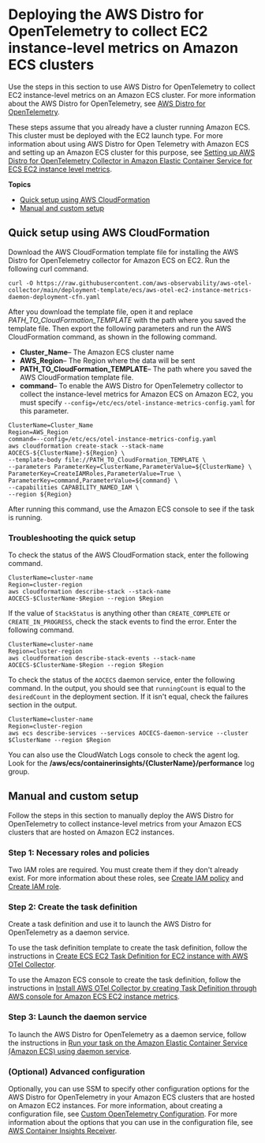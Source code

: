 # Deploying the AWS Distro for OpenTelemetry to collect EC2 instance\-level metrics on Amazon ECS clusters<a name="deploy-container-insights-ECS-OTEL"></a>

Use the steps in this section to use AWS Distro for OpenTelemetry to collect EC2 instance\-level metrics on an Amazon ECS cluster\. For more information about the AWS Distro for OpenTelemetry, see [AWS Distro for OpenTelemetry](https://aws.amazon.com/otel/)\.

These steps assume that you already have a cluster running Amazon ECS\. This cluster must be deployed with the EC2 launch type\. For more information about using AWS Distro for Open Telemetry with Amazon ECS and setting up an Amazon ECS cluster for this purpose, see [Setting up AWS Distro for OpenTelemetry Collector in Amazon Elastic Container Service for ECS EC2 instance level metrics](https://aws-otel.github.io/docs/setup/ecs#3-setup-the-aws-otel-collector-for-ecs-ec2-instance-metrics)\. 

**Topics**
+ [Quick setup using AWS CloudFormation](#container-insights-ECS-OTEL-quicksetup)
+ [Manual and custom setup](#container-insights-ECS-OTEL-custom)

## Quick setup using AWS CloudFormation<a name="container-insights-ECS-OTEL-quicksetup"></a>

Download the AWS CloudFormation template file for installing the AWS Distro for OpenTelemetry collector for Amazon ECS on EC2\. Run the following curl command\.

```
curl -O https://raw.githubusercontent.com/aws-observability/aws-otel-collector/main/deployment-template/ecs/aws-otel-ec2-instance-metrics-daemon-deployment-cfn.yaml
```

After you download the template file, open it and replace *PATH\_TO\_CloudFormation\_TEMPLATE* with the path where you saved the template file\. Then export the following parameters and run the AWS CloudFormation command, as shown in the following command\.
+ **Cluster\_Name**– The Amazon ECS cluster name
+ **AWS\_Region**– The Region where the data will be sent
+ **PATH\_TO\_CloudFormation\_TEMPLATE**– The path where you saved the AWS CloudFormation template file\.
+ **command**– To enable the AWS Distro for OpenTelemetry collector to collect the instance\-level metrics for Amazon ECS on Amazon EC2, you must specify `--config=/etc/ecs/otel-instance-metrics-config.yaml` for this parameter\.

```
ClusterName=Cluster_Name
Region=AWS_Region
command=--config=/etc/ecs/otel-instance-metrics-config.yaml
aws cloudformation create-stack --stack-name AOCECS-${ClusterName}-${Region} \
--template-body file://PATH_TO_CloudFormation_TEMPLATE \
--parameters ParameterKey=ClusterName,ParameterValue=${ClusterName} \
ParameterKey=CreateIAMRoles,ParameterValue=True \
ParameterKey=command,ParameterValue=${command} \
--capabilities CAPABILITY_NAMED_IAM \
--region ${Region}
```

After running this command, use the Amazon ECS console to see if the task is running\.

### Troubleshooting the quick setup<a name="container-insights-ECS-OTEL-quicksetup-troubleshooting"></a>

To check the status of the AWS CloudFormation stack, enter the following command\.

```
ClusterName=cluster-name
Region=cluster-region
aws cloudformation describe-stack --stack-name AOCECS-$ClusterName-$Region --region $Region
```

If the value of `StackStatus` is anything other than `CREATE_COMPLETE` or `CREATE_IN_PROGRESS`, check the stack events to find the error\. Enter the following command\.

```
ClusterName=cluster-name
Region=cluster-region
aws cloudformation describe-stack-events --stack-name AOCECS-$ClusterName-$Region --region $Region
```

To check the status of the `AOCECS` daemon service, enter the following command\. In the output, you should see that `runningCount` is equal to the `desiredCount` in the deployment section\. If it isn't equal, check the failures section in the output\.

```
ClusterName=cluster-name
Region=cluster-region
aws ecs describe-services --services AOCECS-daemon-service --cluster $ClusterName --region $Region
```

You can also use the CloudWatch Logs console to check the agent log\. Look for the **/aws/ecs/containerinsights/\{ClusterName\}/performance** log group\.

## Manual and custom setup<a name="container-insights-ECS-OTEL-custom"></a>

Follow the steps in this section to manually deploy the AWS Distro for OpenTelemetry to collect instance\-level metrics from your Amazon ECS clusters that are hosted on Amazon EC2 instances\.

### Step 1: Necessary roles and policies<a name="container-insights-ECS-OTEL-custom-iam"></a>

Two IAM roles are required\. You must create them if they don't already exist\. For more information about these roles, see [Create IAM policy](https://aws-otel.github.io/docs/setup/ecs/create-iam-policy) and [Create IAM role](https://aws-otel.github.io/docs/setup/ecs/create-iam-role)\.

### Step 2: Create the task definition<a name="container-insights-ECS-OTEL-custom-task"></a>

Create a task definition and use it to launch the AWS Distro for OpenTelemetry as a daemon service\.

To use the task definition template to create the task definition, follow the instructions in [ Create ECS EC2 Task Definition for EC2 instance with AWS OTel Collector](https://aws-otel.github.io/docs/setup/ecs/task-definition-for-ecs-ec2-instance)\.

To use the Amazon ECS console to create the task definition, follow the instructions in [ Install AWS OTel Collector by creating Task Definition through AWS console for Amazon ECS EC2 instance metrics](https://aws-otel.github.io/docs/setup/ecs/create-task-definition-instance-console)\.

### Step 3: Launch the daemon service<a name="container-insights-ECS-OTEL-custom-launch"></a>

To launch the AWS Distro for OpenTelemetry as a daemon service, follow the instructions in [ Run your task on the Amazon Elastic Container Service \(Amazon ECS\) using daemon service](https://aws-otel.github.io/docs/setup/ecs/run-daemon-service)\.

### \(Optional\) Advanced configuration<a name="container-insights-ECS-OTEL-custom-advancdeconfig"></a>

Optionally, you can use SSM to specify other configuration options for the AWS Distro for OpenTelemetry in your Amazon ECS clusters that are hosted on Amazon EC2 instances\. For more information, about creating a configuration file, see [ Custom OpenTelemetry Configuration](https://aws-otel.github.io/docs/setup/ecs#5-custom-opentelemetry-configuration)\. For more information about the options that you can use in the configuration file, see [AWS Container Insights Receiver](https://github.com/open-telemetry/opentelemetry-collector-contrib/blob/main/receiver/awscontainerinsightreceiver/README.md)\.